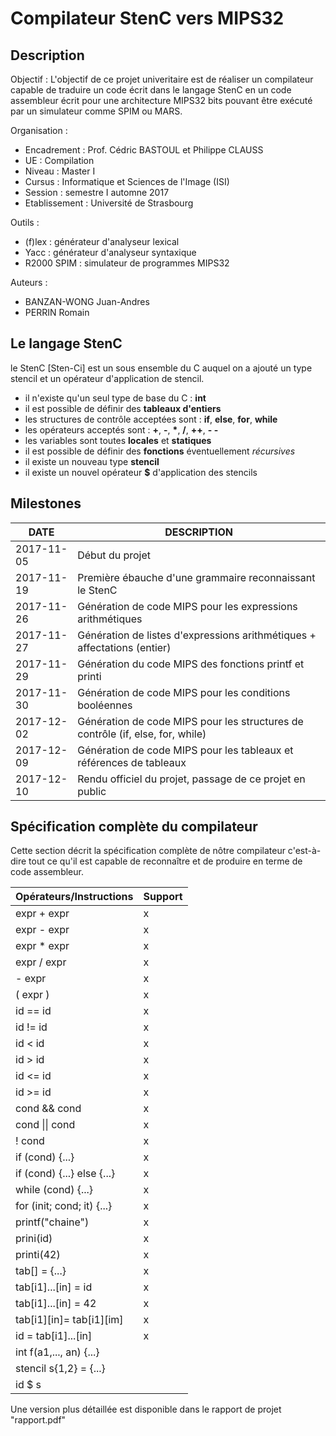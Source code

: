 # Compilateur StenC vers MIPS32

## Description

Objectif : L'objectif de ce projet univeritaire est de réaliser un compilateur capable de traduire un code écrit dans le langage StenC en un code assembleur écrit pour une architecture MIPS32 bits pouvant être exécuté par un simulateur comme SPIM ou MARS.

Organisation :
- Encadrement : Prof. Cédric BASTOUL et Philippe CLAUSS
- UE : Compilation
- Niveau : Master I
- Cursus : Informatique et Sciences de l'Image (ISI)
- Session : semestre I automne 2017
- Etablissement : Université de Strasbourg

Outils :
- (f)lex : générateur d'analyseur lexical
- Yacc : générateur d'analyseur syntaxique
- R2000 SPIM : simulateur de programmes MIPS32

Auteurs :
- BANZAN-WONG Juan-Andres
- PERRIN Romain

## Le langage StenC

le StenC [Sten-Ci] est un sous ensemble du C auquel on a ajouté un type stencil et un opérateur d'application de stencil.

- il n'existe qu'un seul type de base du C : **int**
- il est possible de définir des **tableaux d'entiers**
- les structures de contrôle acceptées sont : **if**, **else**, **for**, **while**
- les opérateurs acceptés sont : **+**, **-**, **\***, **/**, **++**, **- -**
- les variables sont toutes **locales** et **statiques**
- il est possible de définir des **fonctions** éventuellement *récursives*
- il existe un nouveau type **stencil**
- il existe un nouvel opérateur **$** d'application des stencils

## Milestones

|    DATE    |    DESCRIPTION    |
|------------|-------------------|
| 2017-11-05 | Début du projet   |
| 2017-11-19 | Première ébauche d'une grammaire reconnaissant le StenC |
| 2017-11-26 | Génération de code MIPS pour les expressions arithmétiques |
| 2017-11-27 | Génération de listes d'expressions arithmétiques + affectations (entier) |
| 2017-11-29 | Génération du code MIPS des fonctions printf et printi |
| 2017-11-30 | Génération de code MIPS pour les conditions booléennes |
| 2017-12-02 | Génération de code MIPS pour les structures de contrôle (if, else, for, while) |
| 2017-12-09 | Génération de code MIPS pour les tableaux et références de tableaux |
| 2017-12-10 | Rendu officiel du projet, passage de ce projet en public |

## Spécification complète du compilateur

Cette section décrit la spécification complète de nôtre compilateur c'est-à-dire tout ce qu'il est capable de 
reconnaître et de produire en terme de code assembleur.

|  Opérateurs/Instructions  | Support |
|---------------------------|---------|
| expr + expr               |    x    |
| expr - expr               |    x    |
| expr * expr               |    x    |
| expr / expr               |    x    |
| - expr                    |    x    |
| ( expr )                  |    x    |
| id == id                  |    x    |
| id != id                  |    x    |
| id < id                   |    x    |
| id > id                   |    x    |
| id <= id                  |    x    |
| id >= id                  |    x    |
| cond && cond              |    x    |
| cond \|\| cond            |    x    |
| ! cond                    |    x    |
| if (cond) {...}           |    x    |
| if (cond) {...} else {...}|    x    |
| while (cond) {...}        |    x    |
| for (init; cond; it) {...}|    x    |
| printf("chaine")          |    x    |
| prini(id)                 |    x    |
| printi(42)                |    x    |
| tab[] = {...}             |    x    |
| tab[i1]...[in] = id       |    x    |
| tab[i1]...[in] = 42       |    x    |
| tab[i1][in]= tab[i1][im]  |    x    |
| id = tab[i1]...[in]       |    x    |
| int f(a1,..., an) {...}   |         |
| stencil s{1,2} = {...}    |         |
| id $ s                    |         |

Une version plus détaillée est disponible dans le rapport de projet "rapport.pdf"
